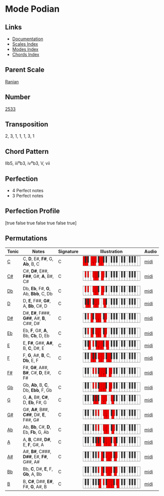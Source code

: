 # Mode Podian

## Links

- [Documentation](README.md)
- [Scales Index](Scales.md)
- [Modes Index](Modes.md)
- [Chords Index](Chords.md)

## Parent Scale

[Ranian](ScaleRanian.md)

## Number

[2533](https://ianring.com/musictheory/scales/2533)

## Transposition

2, 3, 1, 1, 1, 3, 1

## Chord Pattern

IIb5, iii⁰b3, iv⁰b3, V, vii

## Perfection

- 4 Perfect notes
- 3 Perfect notes

## Perfection Profile

[true false true false true false true]

## Permutations

| Tonic | Notes | Signature | Illustration | Audio |
|-------|-------|-----------|--------------|-------|
| [C](ModeCNaturalPodian.md) | C, **D**, E#, **F#**, G, **Ab**, B, C | C | ![CNaturalPodian](ModeCNaturalPodian.png) | [midi](https://github.com/edipermadi/music/blob/main/docs/ModeCNaturalPodian.mid?raw=true) |
| [C#](ModeCSharpPodian.md) | C#, **D#**, E##, **F##**, G#, **A**, B#, C# | C | ![CSharpPodian](ModeCSharpPodian.png) | [midi](https://github.com/edipermadi/music/blob/main/docs/ModeCSharpPodian.mid?raw=true) |
| [Db](ModeDFlatPodian.md) | Db, **Eb**, F#, **G**, Ab, **Bbb**, C, Db | C | ![DFlatPodian](ModeDFlatPodian.png) | [midi](https://github.com/edipermadi/music/blob/main/docs/ModeDFlatPodian.mid?raw=true) |
| [D](ModeDNaturalPodian.md) | D, **E**, F##, **G#**, A, **Bb**, C#, D | C | ![DNaturalPodian](ModeDNaturalPodian.png) | [midi](https://github.com/edipermadi/music/blob/main/docs/ModeDNaturalPodian.mid?raw=true) |
| [D#](ModeDSharpPodian.md) | D#, **E#**, F###, **G##**, A#, **B**, C##, D# | C | ![DSharpPodian](ModeDSharpPodian.png) | [midi](https://github.com/edipermadi/music/blob/main/docs/ModeDSharpPodian.mid?raw=true) |
| [Eb](ModeEFlatPodian.md) | Eb, **F**, G#, **A**, Bb, **Cb**, D, Eb | C | ![EFlatPodian](ModeEFlatPodian.png) | [midi](https://github.com/edipermadi/music/blob/main/docs/ModeEFlatPodian.mid?raw=true) |
| [E](ModeENaturalPodian.md) | E, **F#**, G##, **A#**, B, **C**, D#, E | C | ![ENaturalPodian](ModeENaturalPodian.png) | [midi](https://github.com/edipermadi/music/blob/main/docs/ModeENaturalPodian.mid?raw=true) |
| [F](ModeFNaturalPodian.md) | F, **G**, A#, **B**, C, **Db**, E, F | C | ![FNaturalPodian](ModeFNaturalPodian.png) | [midi](https://github.com/edipermadi/music/blob/main/docs/ModeFNaturalPodian.mid?raw=true) |
| [F#](ModeFSharpPodian.md) | F#, **G#**, A##, **B#**, C#, **D**, E#, F# | C | ![FSharpPodian](ModeFSharpPodian.png) | [midi](https://github.com/edipermadi/music/blob/main/docs/ModeFSharpPodian.mid?raw=true) |
| [Gb](ModeGFlatPodian.md) | Gb, **Ab**, B, **C**, Db, **Ebb**, F, Gb | C | ![GFlatPodian](ModeGFlatPodian.png) | [midi](https://github.com/edipermadi/music/blob/main/docs/ModeGFlatPodian.mid?raw=true) |
| [G](ModeGNaturalPodian.md) | G, **A**, B#, **C#**, D, **Eb**, F#, G | C | ![GNaturalPodian](ModeGNaturalPodian.png) | [midi](https://github.com/edipermadi/music/blob/main/docs/ModeGNaturalPodian.mid?raw=true) |
| [G#](ModeGSharpPodian.md) | G#, **A#**, B##, **C##**, D#, **E**, F##, G# | C | ![GSharpPodian](ModeGSharpPodian.png) | [midi](https://github.com/edipermadi/music/blob/main/docs/ModeGSharpPodian.mid?raw=true) |
| [Ab](ModeAFlatPodian.md) | Ab, **Bb**, C#, **D**, Eb, **Fb**, G, Ab | C | ![AFlatPodian](ModeAFlatPodian.png) | [midi](https://github.com/edipermadi/music/blob/main/docs/ModeAFlatPodian.mid?raw=true) |
| [A](ModeANaturalPodian.md) | A, **B**, C##, **D#**, E, **F**, G#, A | C | ![ANaturalPodian](ModeANaturalPodian.png) | [midi](https://github.com/edipermadi/music/blob/main/docs/ModeANaturalPodian.mid?raw=true) |
| [A#](ModeASharpPodian.md) | A#, **B#**, C###, **D##**, E#, **F#**, G##, A# | C | ![ASharpPodian](ModeASharpPodian.png) | [midi](https://github.com/edipermadi/music/blob/main/docs/ModeASharpPodian.mid?raw=true) |
| [Bb](ModeBFlatPodian.md) | Bb, **C**, D#, **E**, F, **Gb**, A, Bb | C | ![BFlatPodian](ModeBFlatPodian.png) | [midi](https://github.com/edipermadi/music/blob/main/docs/ModeBFlatPodian.mid?raw=true) |
| [B](ModeBNaturalPodian.md) | B, **C#**, D##, **E#**, F#, **G**, A#, B | C | ![BNaturalPodian](ModeBNaturalPodian.png) | [midi](https://github.com/edipermadi/music/blob/main/docs/ModeBNaturalPodian.mid?raw=true) |
